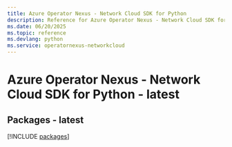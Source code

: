 ```yaml
---
title: Azure Operator Nexus - Network Cloud SDK for Python
description: Reference for Azure Operator Nexus - Network Cloud SDK for Python
ms.date: 06/20/2025
ms.topic: reference
ms.devlang: python
ms.service: operatornexus-networkcloud
---
```

# Azure Operator Nexus - Network Cloud SDK for Python - latest
## Packages - latest
[!INCLUDE [packages](operator-nexus---network-cloud-index.md)]